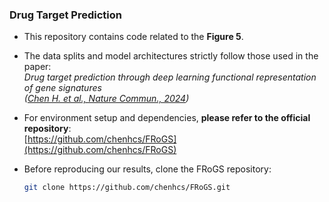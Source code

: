 ### Drug Target Prediction

- This repository contains code related to the **Figure 5**.
- The data splits and model architectures strictly follow those used in the paper:  
  *Drug target prediction through deep learning functional representation of gene signatures*  
  *([Chen H. et al., Nature Commun., 2024](https://www.nature.com/articles/s41467-024-46089-y))*
- For environment setup and dependencies, **please refer to the official repository**:  
  [https://github.com/chenhcs/FRoGS](https://github.com/chenhcs/FRoGS)

- Before reproducing our results, clone the FRoGS repository:

  ```bash
  git clone https://github.com/chenhcs/FRoGS.git
  ```